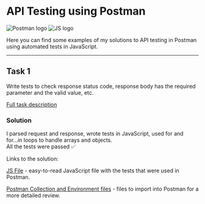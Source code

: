 # API Testing using Postman
![Postman logo](https://img.shields.io/badge/Postman-090909?style=for-the-badge&logo=postman)
![JS logo](https://img.shields.io/badge/JavaScript-090909?style=for-the-badge&logo=JavaScript)

Here you can find some examples of my solutions to API testing in Postman using automated tests in JavaScript.

---

## Task 1
Write tests to check response status code, response body has the required parameter and the valid value, etc.

[Full task description](https://github.com/kangash/Postman/blob/main/Task%201/Task%201%20Description.txt)

### Solution

I parsed request and response, wrote tests in JavaScript, used for and for...in loops to handle arrays and objects. <br> All the tests were passed ✅

Links to the solution:

[JS File](https://github.com/kangash/Postman/blob/main/Task%201/Task1.js) - easy-to-read JavaScript file with the tests that were used in Postman. 

[Postman Collection and Environment files](https://github.com/kangash/Postman/tree/main/Task%201) - files to import into Postman for a more detailed review.
